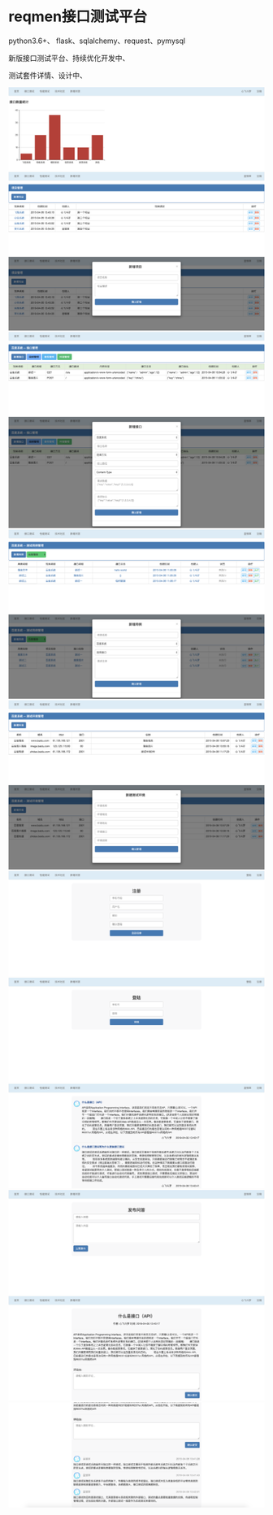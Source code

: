 # reqmen接口测试平台

python3.6+、 flask、sqlalchemy、request、pymysql


新版接口测试平台、持续优化开发中、

测试套件详情、设计中、


![首页](https://github.com/Esaxiya/reqmen/blob/master/image/%E9%A6%96%E9%A1%B5.png)<br>
![项目管理](https://github.com/Esaxiya/reqmen/blob/master/image/%E9%A1%B9%E7%9B%AE%E7%AE%A1%E7%90%86.png)<br>
![项目新增](https://github.com/Esaxiya/reqmen/blob/master/image/%E9%A1%B9%E7%9B%AE%E6%96%B0%E5%A2%9E.png)<br>
![接口管理](https://github.com/Esaxiya/reqmen/blob/master/image/%E6%8E%A5%E5%8F%A3%E7%AE%A1%E7%90%86.png)<br>
![接口新增](https://github.com/Esaxiya/reqmen/blob/master/image/%E6%8E%A5%E5%8F%A3%E6%96%B0%E5%A2%9E.png)<br>
![用例管理](https://github.com/Esaxiya/reqmen/blob/master/image/%E7%94%A8%E4%BE%8B%E7%AE%A1%E7%90%86.png)<br>
![用例新增](https://github.com/Esaxiya/reqmen/blob/master/image/%E7%94%A8%E4%BE%8B%E6%96%B0%E5%A2%9E.png)<br>
![测试环境](https://github.com/Esaxiya/reqmen/blob/master/image/%E6%B5%8B%E8%AF%95%E7%8E%AF%E5%A2%83%E7%AE%A1%E7%90%86.png)<br>
![环境新增](https://github.com/Esaxiya/reqmen/blob/master/image/%E6%B5%8B%E8%AF%95%E7%8E%AF%E5%A2%83.png)<br>
![注册](https://github.com/Esaxiya/reqmen/blob/master/image/register.png)<br>
![登陆](https://github.com/Esaxiya/reqmen/blob/master/image/login.png)<br>
![技术社区](https://github.com/Esaxiya/reqmen/blob/master/image/question.png)<br>
![新增](https://github.com/Esaxiya/reqmen/blob/master/image/add.png)<br>
![详情](https://github.com/Esaxiya/reqmen/blob/master/image/detail.png)<br>
![评论](https://github.com/Esaxiya/reqmen/blob/master/image/comment.png)<br>


#